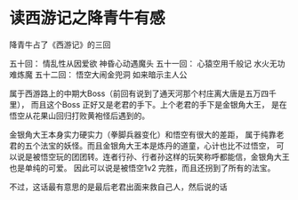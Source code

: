 # 读西游记之降青牛有感

降青牛占了《西游记》的三回

五十回：    情乱性从因爱欲 神昏心动遇魔头
五十一回：  心猿空用千般记 水火无功难炼魔
五十二回：  悟空大闹金兜洞 如来暗示主人公

属于西游路上的中期大Boss（前回有说到了通天河那个村庄离大唐是五万四千里），
而且这个Boss 正好又是老君的手下。上个老君的手下是金银角大王，
是在悟空从花果山回归打败黄袍怪后遇到的。

金银角大王本身实力硬实力（拳脚兵器变化）和悟空有很大的差距，
属于纯靠老君的五个法宝的妖怪。而且金银角大王本是炼丹的道童，心计也比不过悟空，
可以说是被悟空玩的团团转。连者行孙、行者孙这样的玩笑称呼都能信，金银角大王也是单纯的可爱。
因此可以说是被悟空1v2 完胜，而且还拐到了所有的法宝。

不过，这话最有意思的是最后老君出面来救自己人，然后说的话

> 




